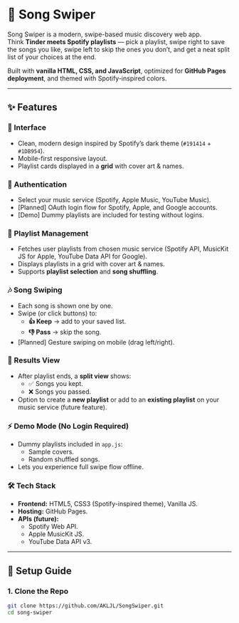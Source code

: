 # 🎵 Song Swiper

Song Swiper is a modern, swipe-based music discovery web app.  
Think **Tinder meets Spotify playlists** — pick a playlist, swipe right to save the songs you like, swipe left to skip the ones you don’t, and get a neat split list of your choices at the end.  

Built with **vanilla HTML, CSS, and JavaScript**, optimized for **GitHub Pages deployment**, and themed with Spotify-inspired colors.

---

## ✨ Features

### 🎨 Interface
- Clean, modern design inspired by Spotify’s dark theme (`#191414` + `#1DB954`).
- Mobile-first responsive layout.
- Playlist cards displayed in a **grid** with cover art & names.

### 🔑 Authentication
- Select your music service (Spotify, Apple Music, YouTube Music).
- [Planned] OAuth login flow for Spotify, Apple, and Google accounts.
- [Demo] Dummy playlists are included for testing without logins.

### 📂 Playlist Management
- Fetches user playlists from chosen music service (Spotify API, MusicKit JS for Apple, YouTube Data API for Google).
- Displays playlists in a grid with cover art & names.
- Supports **playlist selection** and **song shuffling**.

### 🎶 Song Swiping
- Each song is shown one by one.
- Swipe (or click buttons) to:
  - **👍 Keep** → add to your saved list.
  - **👎 Pass** → skip the song.
- [Planned] Gesture swiping on mobile (drag left/right).

### 📝 Results View
- After playlist ends, a **split view** shows:
  - ✅ Songs you kept.
  - ❌ Songs you passed.
- Option to create a **new playlist** or add to an **existing playlist** on your music service (future feature).

### ⚡ Demo Mode (No Login Required)
- Dummy playlists included in `app.js`:
  - Sample covers.
  - Random shuffled songs.
- Lets you experience full swipe flow offline.

### 🛠️ Tech Stack
- **Frontend:** HTML5, CSS3 (Spotify-inspired theme), Vanilla JS.
- **Hosting:** GitHub Pages.
- **APIs (future):**
  - Spotify Web API.
  - Apple MusicKit JS.
  - YouTube Data API v3.

---

## 🚀 Setup Guide

### 1. Clone the Repo
```bash
git clone https://github.com/AKLJL/SongSwiper.git
cd song-swiper
